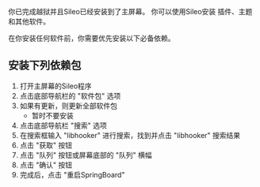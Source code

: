 你已完成越狱并且Sileo已经安装到了主屏幕。 你可以使用Sileo安装 <router-link to="/faq/#what-are-tweaks">插件、</router-link>主题和其他软件。

在你安装任何软件前，你需要优先安装以下必备依赖。

## 安装下列依赖包

1. 打开主屏幕的Sileo程序
1. 点击底部导航栏的 "软件包" 选项
1. 如果有更新，则更新全部软件包
    - 暂时不要安装
1. 点击底部导航栏 "搜索" 选项
1. 在搜索框输入 "libhooker" 进行搜索，找到并点击 "libhooker" 搜索结果
1. 点击 "获取" 按钮
1. 点击 "队列" 按钮或屏幕底部的 "队列" 横幅
1. 点击 "确认" 按钮
1. 完成后，点击 "重启SpringBoard"